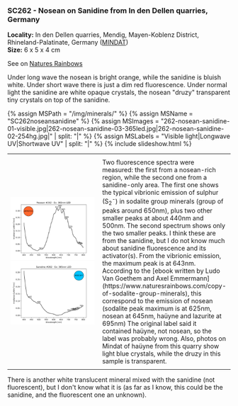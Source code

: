 
### SC262 - Nosean on Sanidine from In den Dellen quarries, Germany

**Locality:**  In den Dellen quarries, Mendig, Mayen-Koblenz District, Rhineland-Palatinate, Germany ([MINDAT](https://www.mindat.org/loc-71520.html))  
**Size:** 6 x 5 x 4 cm  

See on [Natures Rainbows](https://www.naturesrainbows.com/single-post/2020/06/25/Nosean-on-Sanidine-from-In-den-Dellen-quarries-Germany)

Under long wave the nosean is bright orange, while the sanidine is bluish
white. Under short wave there is just a dim red fluorescence. Under normal
light the sanidine are white opaque crystals, the nosean "druzy" transparent
tiny crystals on top of the sanidine.  

{% assign MSPath = "/img/minerals/" %}
{% assign MSName = "SC262noseansanidine" %}
{% assign MSImages = "262-nosean-sanidine-01-visible.jpg|262-nosean-sanidine-03-365led.jpg|262-nosean-sanidine-02-254hg.jpg|" | split: "|" %}
{% assign MSLabels = "Visible light|Longwave UV|Shortwave UV" | split: "|" %}
{% include slideshow.html %}

<table width="100%">
<tr>
<td width="50%">
<img src="/img/spectra/262-nosean-365led.png" width="100%" >
<img src="/img/spectra/262-sanidine-365led.png" width="100%" >
</td>
<td width="50%" style="padding:10px">
Two fluorescence spectra were measured: the first from a nosean-rich region,
while the second one from a sanidine-only area. The first one shows the typical
vibrionic emission of sulphur (S<sub>2</sub><sup>-</sup>) in sodalite group minerals
(group of peaks around 650nm), plus two other smaller peaks at about 440nm and
500nm. The second spectrum shows only the two smaller peaks. I think these are
from the sanidine, but I do not know much about sanidine fluorescence and its
activator(s).  From the vibrionic emission, the maximum peak is at 643nm.
According to the [ebook written by Ludo Van Goethem and Axel
Emmermann](https://www.naturesrainbows.com/copy-of-sodalite-group-minerals),
this correspond to the emission of nosean (sodalite peak maximum is at 625nm,
nosean at 645nm, haüyne and lazurite at 695nm) The original label said it
contained haüyne, not nosean, so the label was probably wrong.  Also, photos on
Mindat of haüyne from this quarry show light blue crystals, while the druzy in
this sample is transparent.
</td></tr></table>

There is another white translucent mineral mixed with the sanidine (not
fluorescent), but I don't know what it is (as far as I know, this could be the
sanidine, and the fluorescent one an unknown).

